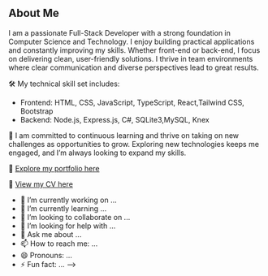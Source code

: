 ## About Me 
I am a passionate Full-Stack Developer with a strong foundation in Computer Science and Technology. I enjoy building practical applications and constantly improving my skills. Whether front-end or back-end, I focus on delivering clean, user-friendly solutions. I thrive in team environments where clear communication and diverse perspectives lead to great results.

🛠 My technical skill set includes:

* Frontend: HTML, CSS, JavaScript, TypeScript, React,Tailwind CSS, Bootstrap
* Backend: Node.js, Express.js, C#, SQLite3,MySQL, Knex

🚀 I am committed to continuous learning and thrive on taking on new challenges as opportunities to grow. Exploring new technologies keeps me engaged, and I’m always looking to expand my skills.

🔗 [Explore my portfolio here](https://abdullah-daulatzai.github.io/portfolio)

📄 [View my CV here](https://drive.google.com/file/d/1i5-CWB3cyvSoJYn7__3q_juSrE8za0hY/view?usp=sharing)

- 🔭 I’m currently working on ...
- 🌱 I’m currently learning ...
- 👯 I’m looking to collaborate on ...
- 🤔 I’m looking for help with ...
- 💬 Ask me about ...
- 📫 How to reach me: ...
- 😄 Pronouns: ...
- ⚡ Fun fact: ...
-->
